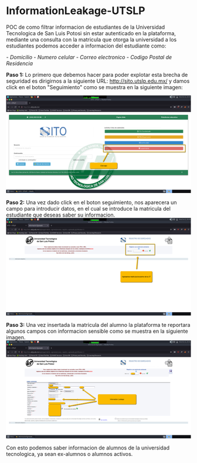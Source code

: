 # InformationLeakage-UTSLP
POC de como filtrar informacion de estudiantes de la Universidad Tecnologica de San Luis Potosi sin estar autenticado en la plataforma, mediante una consulta con la matricula que otorga la universidad a los estudiantes podemos acceder a informacion del estudiante como:

*- Domicilio*
*- Numero celular*
*- Correo electronico*
*- Codigo Postal de Residencia*

**Paso 1:**
Lo primero que debemos hacer para poder explotar esta brecha de seguridad es dirigirnos a la siguiente URL: http://sito.utslp.edu.mx/ y damos click en el boton "Seguimiento" como se muestra en la siguiente imagen:

<img src="https://github.com/GuilleX69/InformationLeakage-UTSLP/blob/main/images/Discover1.png">

**Paso 2:**
Una vez dado click en el boton seguimiento, nos aparecera un campo para introducir datos, en el cual se introduce la matricula del estudiante que deseas saber su informacion.
<img src="https://github.com/GuilleX69/InformationLeakage-UTSLP/blob/main/images/Discover2.png">

**Paso 3:**
Una vez insertada la matricula del alumno la plataforma te reportara algunos campos con informacion sensible como se muestra en la siguiente imagen. 
<img src="https://github.com/GuilleX69/InformationLeakage-UTSLP/blob/main/images/Discover3.png">

Con esto podemos saber informacion de alumnos de la universidad tecnologica, ya sean ex-alumnos o alumnos activos.
